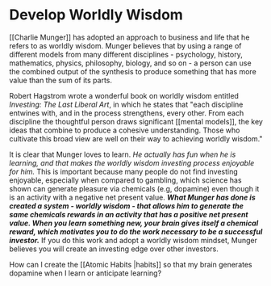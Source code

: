 # Develop Worldly Wisdom

[[Charlie Munger]] has adopted an approach to business and life that he refers to as worldly wisdom. Munger believes that by using a range of different models from many different disciplines - psychology, history, mathematics, physics, philosophy, biology, and so on - a person can use the combined output of the synthesis to produce something that has more value than the sum of its parts. 

Robert Hagstrom wrote a wonderful book on worldly wisdom entitled *Investing: The Last Liberal Art*, in which he states that "each discipline entwines with, and in the process strengthens, every other. From each discipline the thoughtful person draws significant [[mental models]], the key ideas that combine to produce a cohesive understanding. Those who cultivate this broad view are well on their way to achieving worldly wisdom." 

It is clear that Munger loves to learn. *He actually has fun when he is learning, and that makes the worldly wisdom investing process enjoyable for him.* This is important because many people do not find investing enjoyable, especially when compared to gambling, which science has shown can generate pleasure via chemicals (e.g, dopamine) even though it is an activity with a negative net present value. ***What Munger has done is created a system - worldly wisdom - that allows him to generate the same chemicals rewards in an activity that has a positive net present value. When you learn something new, your brain gives itself a chemical reward, which motivates you to do the work necessary to be a successful investor.*** If you do this work and adopt a worldly wisdom mindset, Munger believes you will create an investing edge over other investors.


How can I create the [[Atomic Habits |habits]] so that my brain generates dopamine when I learn or anticipate learning?
